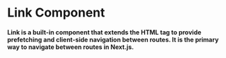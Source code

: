 # <Link> Link Component

#### <Link> Link is a built-in component that extends the HTML <a> tag to provide prefetching and client-side navigation between routes. It is the primary way to navigate between routes in Next.js.